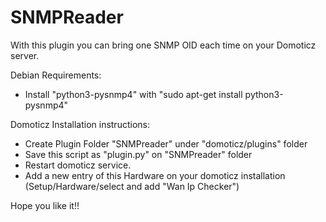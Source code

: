 # SNMPReader
With this plugin you can bring one SNMP OID each time on your Domoticz server.

Debian Requirements:
 - Install "python3-pysnmp4" with "sudo apt-get install python3-pysnmp4"

Domoticz Installation instructions:
 - Create Plugin Folder "SNMPreader" under "domoticz/plugins" folder
 - Save this script as "plugin.py" on "SNMPreader" folder
 - Restart domoticz service.
 - Add a new entry of this Hardware on your domoticz installation (Setup/Hardware/select and add "Wan Ip Checker")

Hope you like it!!
